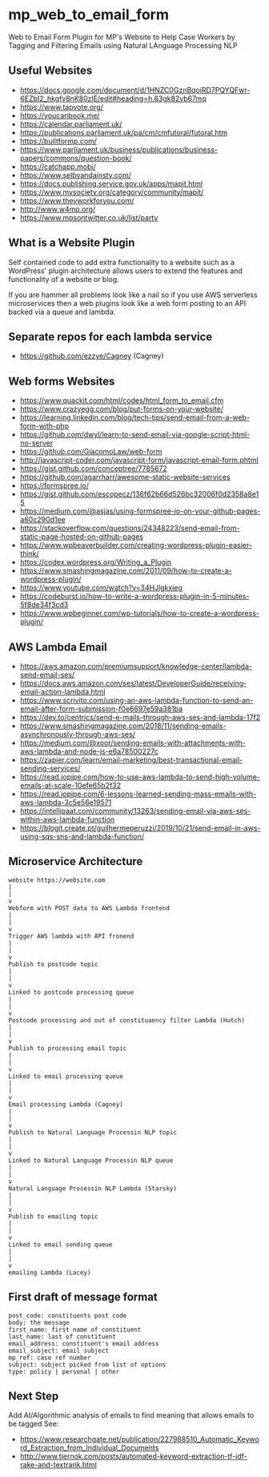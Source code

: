 # mp_web_to_email_form
Web to Email Form Plugin for MP's Website to Help Case Workers by Tagging and Filtering Emails using Natural LAnguage Processing NLP

## Useful Websites
 * https://docs.google.com/document/d/1HNZC0GznBqoiRD7PQYQFwr-6EZbI2_hkgfv8nK80zlE/edit#heading=h.63gk82yb67mq
 * https://www.tapvote.org/
 * https://youcanbook.me/
 * https://calendar.parliament.uk/
 * https://publications.parliament.uk/pa/cm/cmfutoral/futoral.htm
 * https://builtformp.com/
 * https://www.parliament.uk/business/publications/business-papers/commons/question-book/
 * https://catchapp.mobi/
 * https://www.selbyandainsty.com/
 * https://docs.publishing.service.gov.uk/apps/mapit.html
 * https://www.mysociety.org/category/community/mapit/
 * https://www.theyworkforyou.com/
 * http://www.w4mp.org/
 * https://www.mpsontwitter.co.uk/list/party


## What is a Website Plugin
Self contained code to add extra functionality to a website such as a WordPress' plugin architecture allows users to extend the features and functionality of a website or blog.

If you are hammer all problems look like a nail so if you use AWS serverless microservices then a web plugins look like a web form posting to an API backed via a queue and lambda.

## Separate repos for each lambda service
 * https://github.com/ezzye/Cagney (Cagney)

## Web forms Websites
 * https://www.quackit.com/html/codes/html_form_to_email.cfm
 * https://www.crazyegg.com/blog/put-forms-on-your-website/
 * https://learning.linkedin.com/blog/tech-tips/send-email-from-a-web-form-with-php
 * https://github.com/dwyl/learn-to-send-email-via-google-script-html-no-server
 * https://github.com/GiacomoLaw/web-form
 * http://javascript-coder.com/javascript-form/javascript-email-form.phtml
 * https://gist.github.com/conceptree/7785672
 * https://github.com/agarrharr/awesome-static-website-services
 * https://formspree.io/
 * https://gist.github.com/escopecz/136f62b66d526bc32006f0d2358a8e15
 * https://medium.com/@asjas/using-formspree-io-on-your-github-pages-a60c290d1ee
 * https://stackoverflow.com/questions/24348223/send-email-from-static-page-hosted-on-github-pages
 * https://www.wpbeaverbuilder.com/creating-wordpress-plugin-easier-think/
 * https://codex.wordpress.org/Writing_a_Plugin
 * https://www.smashingmagazine.com/2011/09/how-to-create-a-wordpress-plugin/
 * https://www.youtube.com/watch?v=34HJlgkxieg
 * https://codeburst.io/how-to-write-a-wordpress-plugin-in-5-minutes-5f8de34f3cd3
 * https://www.wpbeginner.com/wp-tutorials/how-to-create-a-wordpress-plugin/

## AWS Lambda Email
 * https://aws.amazon.com/premiumsupport/knowledge-center/lambda-send-email-ses/
 * https://docs.aws.amazon.com/ses/latest/DeveloperGuide/receiving-email-action-lambda.html
 * https://www.scrivito.com/using-an-aws-lambda-function-to-send-an-email-after-form-submission-f0e6697e59a381ba
 * https://dev.to/centrics/send-e-mails-through-aws-ses-and-lambda-17f2
 * https://www.smashingmagazine.com/2018/11/sending-emails-asynchronously-through-aws-ses/
 * https://medium.com/@xoor/sending-emails-with-attachments-with-aws-lambda-and-node-js-e6a78500227c
 * https://zapier.com/learn/email-marketing/best-transactional-email-sending-services/
 * https://read.iopipe.com/how-to-use-aws-lambda-to-send-high-volume-emails-at-scale-10efe65b2f32
 * https://read.iopipe.com/6-lessons-learned-sending-mass-emails-with-aws-lambda-3c5e56e19571
 * https://intellipaat.com/community/13263/sending-email-via-aws-ses-within-aws-lambda-function
 * https://blogit.create.pt/guilhermeperuzzi/2019/10/21/send-email-in-aws-using-sqs-sns-and-lambda-function/

## Microservice Architecture

```
website https://website.com
|
|
v
Webform with POST data to AWS Lambda frontend
|
|
v
Trigger AWS lambda with API fronend
|
|
v
Publish to postcode topic
|
|
v
Linked to postcode processing queue
|
|
v
Postcode processing and out of constituaency filter Lambda (Hutch)
|
|
v
Publish to processing email topic
|
|
v
Linked to email processing queue
|
|
v
Email processing Lambda (Cagney)
|
|
v
Publish to Natural Language Processin NLP topic
|
|
v
Linked to Natural Language Processin NLP queue 
|
|
v
Natural Language Processin NLP Lambda (Starsky)
|
|
v
Publish to emailing topic
|
|
v
Linked to email sending queue 
|
|
v
emailing Lambda (Lacey)
```

## First draft of message format
```
post_code: constituents post code
body: the message
first_name: first name of constituent
last_name: last of constituent
email_address: constituent's email address
email_subject: email subject
mp_ref: case ref number
subject: subject picked from list of options
type: policy | personal | other
```
## Next Step
Add AI/Algorithmic analysis of emails to find meaning that allows emails to be tagged
See:
 * https://www.researchgate.net/publication/227988510_Automatic_Keyword_Extraction_from_Individual_Documents
 * http://www.tiernok.com/posts/automated-keyword-extraction-tf-idf-rake-and-textrank.html
